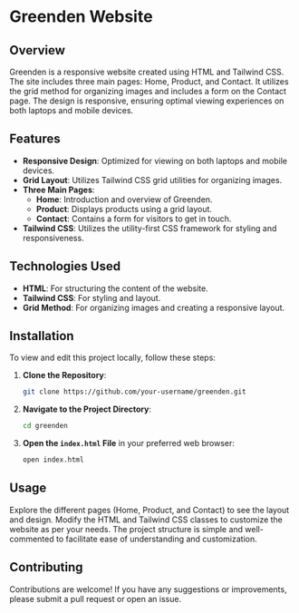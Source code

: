 # Greenden Website

## Overview

Greenden is a responsive website created using HTML and Tailwind CSS. The site includes three main pages: Home, Product, and Contact. It utilizes the grid method for organizing images and includes a form on the Contact page. The design is responsive, ensuring optimal viewing experiences on both laptops and mobile devices.

## Features

- **Responsive Design**: Optimized for viewing on both laptops and mobile devices.
- **Grid Layout**: Utilizes Tailwind CSS grid utilities for organizing images.
- **Three Main Pages**:
  - **Home**: Introduction and overview of Greenden.
  - **Product**: Displays products using a grid layout.
  - **Contact**: Contains a form for visitors to get in touch.
- **Tailwind CSS**: Utilizes the utility-first CSS framework for styling and responsiveness.

## Technologies Used

- **HTML**: For structuring the content of the website.
- **Tailwind CSS**: For styling and layout.
- **Grid Method**: For organizing images and creating a responsive layout.

## Installation

To view and edit this project locally, follow these steps:

1. **Clone the Repository**:
    ```bash
    git clone https://github.com/your-username/greenden.git
    ```
2. **Navigate to the Project Directory**:
    ```bash
    cd greenden
    ```
3. **Open the `index.html` File** in your preferred web browser:
    ```bash
    open index.html
    ```

## Usage

Explore the different pages (Home, Product, and Contact) to see the layout and design. Modify the HTML and Tailwind CSS classes to customize the website as per your needs. The project structure is simple and well-commented to facilitate ease of understanding and customization.

## Contributing

Contributions are welcome! If you have any suggestions or improvements, please submit a pull request or open an issue.

